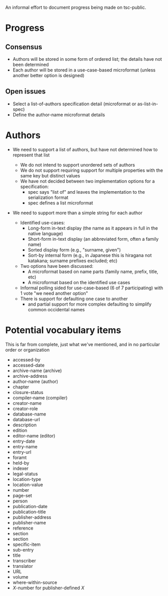 An informal effort to document progress being made on tsc-public.


# Progress

## Consensus

-   Authors will be stored in some form of ordered list; the details have not been determined
-   Each author will be stored in a use-case-based microformat (unless another better option is designed)

## Open issues

-   Select a list-of-authors specification detail (microformat or as-list-in-spec)
-   Define the author-name microformat details

# Authors

-   We need to support a list of authors, but have not determined how to represent that list
    -   We do not intend to support unordered sets of authors
    -   We do not support requiring support for multiple properties with the same key but distinct values
    -   We have not decided between two implementation options for a specification:
        -   spec says "list of" and leaves the implementation to the serialization format
        -   spec defines a list microformat

-   We need to support more than a simple string for each author
    -   Identified use-cases:
        -   Long-form in-text display (the name as it appears in full in the native language)
        -   Short-form in-text display (an abbreviated form, often a family name)
        -   Sorted display form (e.g., "surname, given")
        -   Sort-by internal form (e.g., in Japanese this is hiragana not katakana; surname prefixes excluded; etc)
    -   Two options have been discussed:
        -   A microformat based on name parts (family name, prefix, title, etc)
        -   A microformat based on the identified use cases
    -   Informal polling sided for use-case-based (6 of 7 participating) with 1 vote "we need another option"
    -   There is support for defaulting one case to another
        -   and partial support for more complex defaulting to simplify common occidental names


# Potential vocabulary items

This is far from complete, just what we've mentioned, and in no particular order or organization

-   accessed-by
-   accessed-date
-   archive-name (archive)
-   archive-address
-   author-name (author)
-   chapter
-   closure-status
-   compiler-name (compiler)
-   creator-name
-   creator-role
-   database-name
-   database-url
-   description
-   edition
-   editor-name (editor)
-   entry-date
-   entry-name
-   entry-url
-   foramt
-   held-by
-   indexer
-   legal-status
-   location-type
-   location-value
-   number
-   page-set
-   person
-   publication-date
-   publication-title
-   publisher-address
-   publisher-name
-   reference
-   section
-   section
-   specific-item
-   sub-entry
-   title
-   transcriber
-   translator
-   URL
-   volume
-   where-within-source
-   *X*-number for publisher-defined *X*
